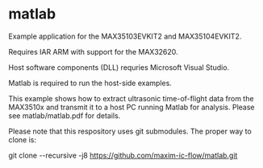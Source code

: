 # matlab
Example application for the MAX35103EVKIT2 and MAX35104EVKIT2.

Requires IAR ARM with support for the MAX32620.

Host software components (DLL) requries Microsoft Visual Studio.

Matlab is required to run the host-side examples.

This example shows how to extract ultrasonic time-of-flight data from the MAX3510x and transmit it to a host PC running Matlab for analysis.  Please see matlab/matlab.pdf for details.

Please note that this respository uses git submodules. The proper way to clone is:

git clone --recursive -j8 https://github.com/maxim-ic-flow/matlab.git
